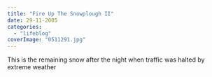 ```yaml
---
title: "Fire Up The Snowplough II"
date: 29-11-2005
categories: 
  - "lifeblog"
coverImage: "0511291.jpg"
---
```


This is the remaining snow after the night when traffic was halted by extreme weather
